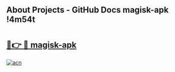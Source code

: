 ## About Projects - GitHub Docs magisk-apk !4m54t

# <h2><a href="https://andorid.site?title=magisk-apk&ref=19M">🔗👉 🔴 magisk-apk</a></h2>

[![acn](https://github.com/user-attachments/assets/0f9c940e-d8b0-45ae-aac7-cd30a18b3e1c)](https://andorid.site?title=magisk-apk&ref=19M)
